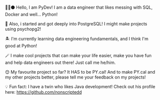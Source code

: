 💎🙂⚫ Hello, I am PyDev! I am a data engineer that likes messing with SQL, Docker and well... Python!

🐘 Also, i started and got deeply into PostgreSQL! I might make projects using psychopg2!

🏝️ I'm currently learning data engineering fundamentals, and I think I'm good at Python!

🪄 I make cool projects that can make your life easier, make you have fun and help data engineers out there!
Just call me he/him.

😊 My favourite project so far? It HAS to be PY.cal! And to make PY.cal and my other projects better, please tell me your feedback on my projects!

💡 Fun fact: I have a twin who likes Java development! Check out his profile here: https://github.com/nonscriptedd
